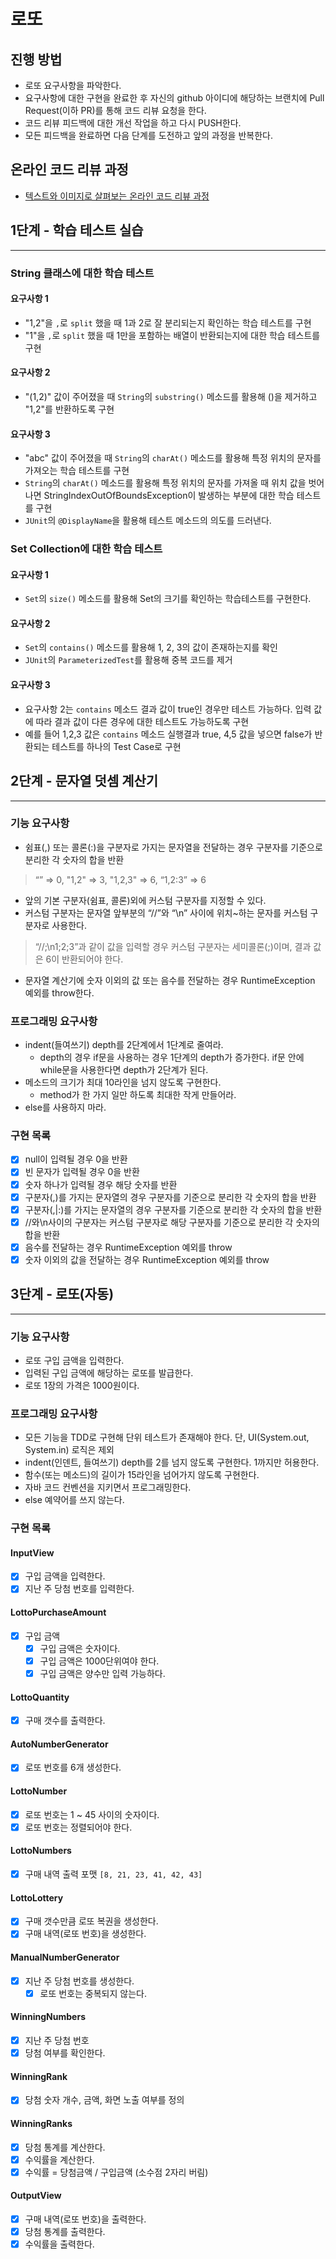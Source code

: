 # 로또
## 진행 방법
* 로또 요구사항을 파악한다.
* 요구사항에 대한 구현을 완료한 후 자신의 github 아이디에 해당하는 브랜치에 Pull Request(이하 PR)를 통해 코드 리뷰 요청을 한다.
* 코드 리뷰 피드백에 대한 개선 작업을 하고 다시 PUSH한다.
* 모든 피드백을 완료하면 다음 단계를 도전하고 앞의 과정을 반복한다.

## 온라인 코드 리뷰 과정
* [텍스트와 이미지로 살펴보는 온라인 코드 리뷰 과정](https://github.com/next-step/nextstep-docs/tree/master/codereview)

## 1단계 - 학습 테스트 실습

---

### String 클래스에 대한 학습 테스트

#### 요구사항 1
- "1,2"을 `,`로 `split` 했을 때 1과 2로 잘 분리되는지 확인하는 학습 테스트를 구현
- "1"을 `,`로 `split` 했을 때 1만을 포함하는 배열이 반환되는지에 대한 학습 테스트를 구현

#### 요구사항 2
- "(1,2)" 값이 주어졌을 때 `String`의 `substring()` 메소드를 활용해 ()을 제거하고 "1,2"를 반환하도록 구현

#### 요구사항 3
- "abc" 값이 주어졌을 때 `String`의 `charAt()` 메소드를 활용해 특정 위치의 문자를 가져오는 학습 테스트를 구현
- `String`의 `charAt()` 메소드를 활용해 특정 위치의 문자를 가져올 때 위치 값을 벗어나면 StringIndexOutOfBoundsException이 발생하는 부분에 대한 학습 테스트를 구현
- `JUnit`의 `@DisplayName`을 활용해 테스트 메소드의 의도를 드러낸다.

### Set Collection에 대한 학습 테스트

#### 요구사항 1
- `Set`의 `size()` 메소드를 활용해 Set의 크기를 확인하는 학습테스트를 구현한다.

#### 요구사항 2
- `Set`의 `contains()` 메소드를 활용해 1, 2, 3의 값이 존재하는지를 확인
- `JUnit`의 `ParameterizedTest`를 활용해 중복 코드를 제거

#### 요구사항 3
- 요구사항 2는 `contains` 메소드 결과 값이 true인 경우만 테스트 가능하다. 입력 값에 따라 결과 값이 다른 경우에 대한 테스트도 가능하도록 구현
- 예를 들어 1,2,3 값은 `contains` 메소드 실행결과 true, 4,5 값을 넣으면 false가 반환되는 테스트를 하나의 Test Case로 구현

## 2단계 - 문자열 덧셈 계산기

---

### 기능 요구사항
- 쉼표(,) 또는 콜론(:)을 구분자로 가지는 문자열을 전달하는 경우 구분자를 기준으로 분리한 각 숫자의 합을 반환
> “” => 0, "1,2" => 3, "1,2,3" => 6, “1,2:3” => 6
- 앞의 기본 구분자(쉼표, 콜론)외에 커스텀 구분자를 지정할 수 있다.
- 커스텀 구분자는 문자열 앞부분의 “//”와 “\n” 사이에 위치~하는 문자를 커스텀 구분자로 사용한다.
> “//;\n1;2;3”과 같이 값을 입력할 경우 커스텀 구분자는 세미콜론(;)이며, 결과 값은 6이 반환되어야 한다.
- 문자열 계산기에 숫자 이외의 값 또는 음수를 전달하는 경우 RuntimeException 예외를 throw한다.

### 프로그래밍 요구사항
- indent(들여쓰기) depth를 2단계에서 1단계로 줄여라.
  - depth의 경우 if문을 사용하는 경우 1단계의 depth가 증가한다. if문 안에 while문을 사용한다면 depth가 2단계가 된다.
- 메소드의 크기가 최대 10라인을 넘지 않도록 구현한다.
  - method가 한 가지 일만 하도록 최대한 작게 만들어라.
- else를 사용하지 마라.

### 구현 목록
- [X] null이 입력될 경우 0을 반환
- [X] 빈 문자가 입력될 경우 0을 반환
- [X] 숫자 하나가 입력될 경우 해당 숫자를 반환
- [X] 구분자(,)를 가지는 문자열의 경우 구분자를 기준으로 분리한 각 숫자의 합을 반환
- [X] 구분자(,|:)를 가지는 문자열의 경우 구분자를 기준으로 분리한 각 숫자의 합을 반환
- [X] //와\n사이의 구분자는 커스텀 구분자로 해당 구분자를 기준으로 분리한 각 숫자의 합을 반환
- [X] 음수를 전달하는 경우 RuntimeException 예외를 throw
- [X] 숫자 이외의 값을 전달하는 경우 RuntimeException 예외를 throw

## 3단계 - 로또(자동)

---

### 기능 요구사항
- 로또 구입 금액을 입력한다.
- 입력된 구입 금액에 해당하는 로또를 발급한다.
- 로또 1장의 가격은 1000원이다.

### 프로그래밍 요구사항
- 모든 기능을 TDD로 구현해 단위 테스트가 존재해야 한다. 단, UI(System.out, System.in) 로직은 제외
- indent(인덴트, 들여쓰기) depth를 2를 넘지 않도록 구현한다. 1까지만 허용한다.
- 함수(또는 메소드)의 길이가 15라인을 넘어가지 않도록 구현한다.
- 자바 코드 컨벤션을 지키면서 프로그래밍한다.
- else 예약어를 쓰지 않는다.

### 구현 목록

#### InputView
- [x] 구입 금액을 입력한다.
- [x] 지난 주 당첨 번호를 입력한다.
#### LottoPurchaseAmount
- [x] 구입 금액
  - [x] 구입 금액은 숫자이다.
  - [x] 구입 금액은 1000단위여야 한다.
  - [x] 구입 금액은 양수만 입력 가능하다.
#### LottoQuantity
- [x] 구매 갯수를 출력한다.
#### AutoNumberGenerator
- [x] 로또 번호를 6개 생성한다.
#### LottoNumber
- [x] 로또 번호는 1 ~ 45 사이의 숫자이다.
- [x] 로또 번호는 정렬되어야 한다.
#### LottoNumbers
  - [x] 구매 내역 출력 포맷 `[8, 21, 23, 41, 42, 43]`
#### LottoLottery
- [x] 구매 갯수만큼 로또 복권을 생성한다.
- [x] 구매 내역(로또 번호)을 생성한다.
#### ManualNumberGenerator
- [x] 지난 주 당첨 번호를 생성한다. 
  - [x] 로또 번호는 중복되지 않는다.
#### WinningNumbers
- [x] 지난 주 당첨 번호
- [x] 당첨 여부를 확인한다.
#### WinningRank
- [x] 당첨 숫자 개수, 금액, 화면 노출 여부를 정의
#### WinningRanks
- [x] 당첨 통계를 계산한다.
- [x] 수익률을 계산한다.
 - [x] 수익률 = 당첨금액 / 구입금액 (소수점 2자리 버림)
#### OutputView
- [x] 구매 내역(로또 번호)을 출력한다.
- [x] 당첨 통계를 출력한다.
- [x] 수익률을 출력한다.